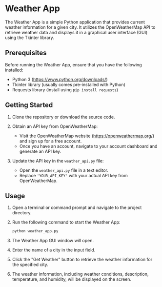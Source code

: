 # Weather App

The Weather App is a simple Python application that provides current weather information for a given city. It utilizes the OpenWeatherMap API to retrieve weather data and displays it in a graphical user interface (GUI) using the Tkinter library.

## Prerequisites

Before running the Weather App, ensure that you have the following installed:

- Python 3 (https://www.python.org/downloads/)
- Tkinter library (usually comes pre-installed with Python)
- Requests library (install using `pip install requests`)

## Getting Started

1. Clone the repository or download the source code.

2. Obtain an API key from OpenWeatherMap:
   - Visit the OpenWeatherMap website (https://openweathermap.org/) and sign up for a free account.
   - Once you have an account, navigate to your account dashboard and generate an API key.

3. Update the API key in the `weather_api.py` file:
   - Open the `weather_api.py` file in a text editor.
   - Replace `'YOUR_API_KEY'` with your actual API key from OpenWeatherMap.

## Usage

1. Open a terminal or command prompt and navigate to the project directory.

2. Run the following command to start the Weather App:

   ```bash
   python weather_app.py
   ```

3. The Weather App GUI window will open.

4. Enter the name of a city in the input field.

5. Click the "Get Weather" button to retrieve the weather information for the specified city.

6. The weather information, including weather conditions, description, temperature, and humidity, will be displayed on the screen.
